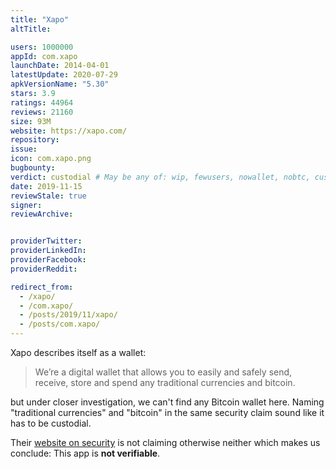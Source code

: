```yaml
---
title: "Xapo"
altTitle: 

users: 1000000
appId: com.xapo
launchDate: 2014-04-01
latestUpdate: 2020-07-29
apkVersionName: "5.30"
stars: 3.9
ratings: 44964
reviews: 21160
size: 93M
website: https://xapo.com/
repository: 
issue: 
icon: com.xapo.png
bugbounty: 
verdict: custodial # May be any of: wip, fewusers, nowallet, nobtc, custodial, nosource, nonverifiable, reproducible, bounty, defunct
date: 2019-11-15
reviewStale: true
signer: 
reviewArchive:


providerTwitter: 
providerLinkedIn: 
providerFacebook: 
providerReddit: 

redirect_from:
  - /xapo/
  - /com.xapo/
  - /posts/2019/11/xapo/
  - /posts/com.xapo/
---
```



Xapo describes itself
as a wallet:

> We’re a digital wallet that allows you to easily and safely send, receive,
> store and spend any traditional currencies and bitcoin.

but under closer investigation, we can't find any Bitcoin wallet here. Naming
"traditional currencies" and "bitcoin" in the same security
claim sound like it has to be custodial.

Their [website on security](https://xapo.com/en/security) is not claiming
otherwise neither which makes us conclude: This app is **not verifiable**.
